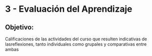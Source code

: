 # 3 - Evaluación del Aprendizaje

## Objetivo:
Calificaciones de las actividades del curso que resulten indicativas de lasreflexiones, tanto individuales como grupales y comparativas entre ambas